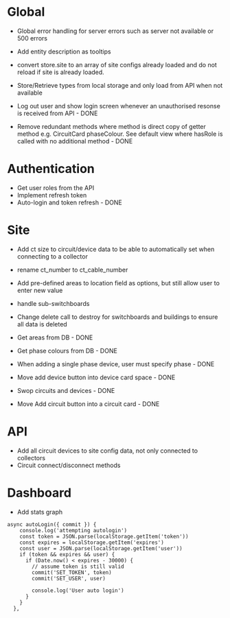 # Global

- Global error handling for server errors such as server not available or 500 errors
- Add entity description as tooltips
- convert store.site to an array of site configs already loaded and do not reload if site is already loaded.
- Store/Retrieve types from local storage and only load from API when not available

- Log out user and show login screen whenever an unauthorised resonse is received from API - DONE
- Remove redundant methods where method is direct copy of getter method e.g. CircuitCard phaseColour. See default view where hasRole is called with no additional method - DONE

# Authentication

- Get user roles from the API
- Implement refresh token
- Auto-login and token refresh - DONE

# Site

- Add ct size to circuit/device data to be able to automatically set when connecting to a collector
- rename ct_number to ct_cable_number
- Add pre-defined areas to location field as options, but still allow user to enter new value
- handle sub-switchboards
- Change delete call to destroy for switchboards and buildings to ensure all data is deleted

- Get areas from DB - DONE
- Get phase colours from DB - DONE
- When adding a single phase device, user must specify phase - DONE
- Move add device button into device card space - DONE
- Swop circuits and devices - DONE
- Move Add circuit button into a circuit card - DONE

# API

- Add all circuit devices to site config data, not only connected to collectors
- Circuit connect/disconnect methods

# Dashboard

- Add stats graph

```
async autoLogin({ commit }) {
    console.log('attempting autologin')
    const token = JSON.parse(localStorage.getItem('token'))
    const expires = localStorage.getItem('expires')
    const user = JSON.parse(localStorage.getItem('user'))
    if (token && expires && user) {
      if (Date.now() < expires - 30000) {
        // assume token is still valid
        commit('SET_TOKEN', token)
        commit('SET_USER', user)

        console.log('User auto login')
      }
    }
  },
```

